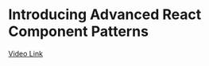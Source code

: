 # Introducing Advanced React Component Patterns

[Video Link](https://egghead.io/lessons/react-introducing-advanced-react-component-patterns)

